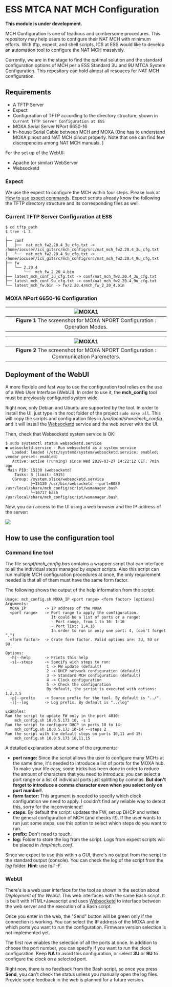 ESS MTCA NAT MCH Configuration
======

**This module is under development.**

MCH Configuration is one of teadious and combersome procedures. This repository
may help users to configure their NAT MCH with minimum efforts. With tftp, 
expect, and shell scripts, ICS at ESS would like to develop an automation tool
to configure the NAT MCH massively. 

Currently, we are in the stage to find the optimal solution and the standard
configuration options of MCH per a ESS Standard 3U and 9U MTCA System 
Configuration. This repository can hold almost all resouces for NAT MCH
configuration. 

## Requirements

* A TFTP Server 
* Expect 
* Configuration of TFTP according to the directory structure, shown in `Current TFTP Server Configuration at ESS`
* MOXA Serial Server NPort 6650-16
* In-house Serial Cable between MCH and MOXA (One has to understand MOXA pinout and NAT MCH pinout properly. Note that one can find few discrepencies among NAT MCH manuals. )

For the set up of the WebUI:

- Apache (or similar) WebServer
- Websocketd

### Expect
We use the expect to configure the MCH within four steps. Please look at
[How to use expect commands](expect/README.md). Expect scripts already know the following the TFTP directory structure and its corresponding files as well.

### Current TFTP Server Configuration at ESS

```
$ cd tftp_path
$ tree -L 3
.
├── conf
│   ├──  nat_mch_fw2.20.4_3u_cfg.txt -> /home/iocuser/ics_gitsrc/mch_config/src/nat_mch_fw2.20.4_3u_cfg.txt
│   └──  nat_mch_fw2.20.4_9u_cfg.txt -> /home/iocuser/ics_gitsrc/mch_config/src/nat_mch_fw2.20.4_9u_cfg.txt
├── fw
│   └── 2.20.4
│       └──  mch_fw_2_20_4.bin
├── latest_mch_conf_3u_cfg.txt -> conf/nat_mch_fw2.20.4_3u_cfg.txt
├── latest_mch_conf_9u_cfg.txt -> conf/nat_mch_fw2.20.4_9u_cfg.txt
└── latest_mch_fw.bin -> fw/2.20.4/mch_fw_2_20_4.bin
```

### MOXA NPort 6650-16 Configuration


|![MOXA1](images/moxa_config_01.png)|
| :---: |
|**Figure 1** The screenshot for MOXA NPORT Configuration : Operation Modes. |


|![MOXA1](images/moxa_config_02.png)|
| :---: |
|**Figure 2** The screenshot for MOXA NPORT Configuration : Communication Paremeters. |

## Deployment of the WebUI

A more flexible and fast way to use the configuration tool relies on the use of a Web User Interface (WebUI). In order to use it, the **mch_config** tool must be previously configured system wide.

Right now, only Debian and Ubuntu are supported by the tool. In order to install the UI, just type in the root folder of the project `sudo make all`. This will copy the scripts and configuration files in */usr/local/share/mch_config* and it will install the [Websocketd](<http://websocketd.com/>) service and the web server with the UI.

Then, check that Websocketd system service is OK:

```
$ sudo systemctl status websocketd.service 
● websocketd.service - Run websocketd as a system service
   Loaded: loaded (/etc/systemd/system/websocketd.service; enabled; vendor preset: enabled)
   Active: active (running) since Wed 2019-03-27 14:22:12 CET; 7min ago
 Main PID: 15130 (websocketd)
    Tasks: 8 (limit: 4915)
   CGroup: /system.slice/websocketd.service
           ├─15130 /usr/bin/websocketd --port=8080 /usr/local/share/mch_config/script/wsmanager.bash
           └─16717 bash /usr/local/share/mch_config/script/wsmanager.bash
```

Now, you can access to the UI using a web browser and the IP address of the server:

![](/home/felipe/workspace/mch_config/images/webui.png)



## How to use the configuration tool

### Command line tool

The file *script/mch_config.bas* contains a wrapper script that can interface to all the individual steps managed by *expect* scripts. Also this script can run multiple MCH configuration procedures at once, the only requirement needed is that all of them must have the same form factor. 

The following shows the output of the help information from the script:

```
Usage: mch_config.sh MOXA_IP <port range> <form factor> [options]
Arguments:
  MOXA_IP        -> IP address of the MOXA
  <port range>   -> Port range to apply the configuration.
                    It could be a list of ports or a range:
                    - Port range, from 1 to 16: 1-16
                    - Port list: 1,4,16
                    In order to run in only one port: 4, (don't forget ",")
  <form factor>  -> Crate form factor. Valid options are: 3U, 5U or 9U.

Options:
  -h|--help      -> Prints this help
  -s|--steps     -> Specify wich steps to run:
                  1 -> FW update (default)
                  2 -> DHCP network configuration (default)
                  3 -> Standard MCH configuration (default)
                  4 -> Clock configuration
                  5 -> Check the configuration
                  By default, the script is executed with options: 					  1,2,3,5
  -p|--prefix    -> Source prefix for the tool. By default is "../".
  -l|--log       -> Log prefix. By default is "../log"

Examples:
Run the script to update FW only in the port 4010:
    mch_config.sh 10.0.5.173 10, -s 1
Run the script to configure DHCP in ports 10 to 14:
    mch_config.sh 10.0.5.173 10-14 --steps 2
Run the script with the default steps on ports 10,11 and 15:
    mch_config.sh 10.0.5.173 10,11,15
```

A detailed explanation about some of the arguments:

- **port range:** Since the script allows the user to configure many MCHs at the same time, it's needed to introduce a list of ports for the MOXA hub. To make your life easy, some tricks has been done in order to reduce the amount of characters that you need to introduce: you can select a port range or a list of individual ports just splitting by commas. **But don't forget to introduce a comma character even when you select only on port number!**.
- **form factor:** This argument is needed to specify which clock configuration we need to apply. I couldn't find any reliable way to detect this, sorry for the inconvenience!
- **steps:** By default the script: updates the FW, set up DHCP and writes the general configuration of MCH (and checks it!). If the user wants to run just some steps, use this option to select which steps do you want to run. 
- **prefix:** Don't need to touch.
- **log:** Folder to store the log from the script. Logs from expect scripts will be placed in */tmp/mch_conf*.

Since we expect to use this within a GUI, there's no output from the script to the standard output (console). You can check the log of the script from the *log* folder. **Hint**: use *tail -F*. 



### WebUI

There's is a web user interface for the tool as shown in the section about *Deployment of the WebUI*. This web interfaces with the same Bash script. It is built with HTML+Javascript and uses  [Websocketd](<http://websocketd.com/>) to interface between the web server and the execution of a Bash script.

Once you enter in the web, the "Send" button will be green only if the connection is working. You can select the IP address of the MOXA and in which ports you want to run the configuration. Firmware version selection is not implemented yet.

The first row enables the selection of all the ports at once. In addition to choose the port number, you can specify if you want to run the clock configuration. Keep **NA** to avoid this configuration, or select **3U** or **9U** to configure the clock on a selected port.

Right now, there is no feedback from the Bash script, so once you press **Send**, you can't check the status unless you manually open the log files. Provide some feedback in the web is planned for a future version.